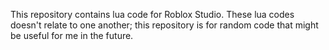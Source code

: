This repository contains lua code for Roblox Studio. These lua codes doesn't relate to one another; this repository is for random code that might be useful for me in the future.

